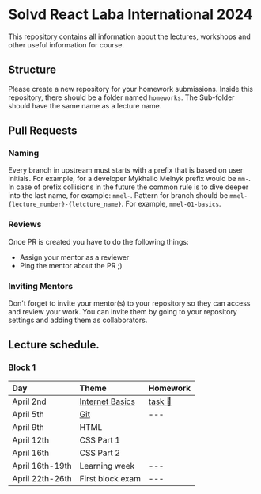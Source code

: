 # Solvd React Laba International 2024

This repository contains all information about the lectures, workshops and other useful information for course.

## Structure

Please create a new repository for your homework submissions. Inside this repository, there should be a folder named `homeworks`. The Sub-folder should have the same name as a lecture name.

## Pull Requests

### Naming

Every branch in upstream must starts with a prefix that is based on user initials. For example, for a developer Mykhailo Melnyk prefix would be `mm-`. In case of prefix collisions in the future the common rule is to dive deeper into the last name, for example: `mmel-`. Pattern for branch should be `mmel-{lecture_number}-{letcture_name}`. For example, `mmel-01-basics`.

### Reviews

Once PR is created you have to do the following things:

- Assign your mentor as a reviewer
- Ping the mentor about the PR ;)

### Inviting Mentors

Don't forget to invite your mentor(s) to your repository so they can access and review your work. You can invite them by going to your repository settings and adding them as collaborators.

## Lecture schedule.

### Block 1

| Day            | Theme                                                              | Homework                                      |
| :------------- | :----------------------------------------------------------------- | :-------------------------------------------- |
| April 2nd      | [Internet Basics](./lectures/01-basics/README.md)                  | [task 🔗](./lectures/01-basics/task.md)       |
| April 5th      | [Git](./lectures/02-git/README.md)                                 | ---                                           |
| April 9th      | HTML                                                               |                                               |
| April 12th     | CSS Part 1                                                         |                                               |
| April 16th     | CSS Part 2                                                         |                                               |
| April 16th-19th | Learning week                                                      | ---                                           |
| April 22th-26th | First block exam                                                   | ---                                           |
